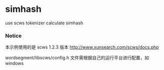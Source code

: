 # simhash
use scws tokenizer calculate simhash

<h3>Notice</h3>

本示例使用的是 scws 1.2.3 版本 <a href="http://www.xunsearch.com/scws/docs.php">http://www.xunsearch.com/scws/docs.php</a>

wordsegment/libscws/config.h 文件需根据自己的运行平台进行配置，如windows
